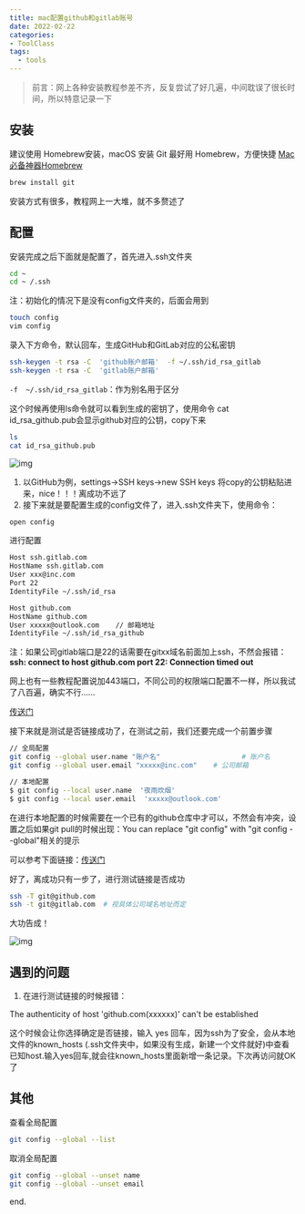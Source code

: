 ```yaml
---
title: mac配置github和gitlab账号
date: 2022-02-22
categories:
- ToolClass
tags:
  - tools
---
```


>  前言：网上各种安装教程参差不齐，反复尝试了好几遍，中间耽误了很长时间，所以特意记录一下

## 安装

建议使用 Homebrew安装，macOS 安装 Git 最好用 Homebrew，方便快捷  [Mac必备神器Homebrew](https://zhuanlan.zhihu.com/p/59805070)

```javascript
brew install git
```

安装方式有很多，教程网上一大堆，就不多赘述了

## 配置

安装完成之后下面就是配置了，首先进入.ssh文件夹

```bash
cd ~
cd ~ /.ssh
```

注：初始化的情况下是没有config文件夹的，后面会用到

```bash
touch config
vim config
```

录入下方命令，默认回车，生成GitHub和GitLab对应的公私密钥

```bash
ssh-keygen -t rsa -C  'github账户邮箱'  -f ~/.ssh/id_rsa_gitlab
ssh-keygen -t rsa -C  'gitlab账户邮箱'
```

`-f  ~/.ssh/id_rsa_gitlab`：作为别名用于区分

这个时候再使用ls命令就可以看到生成的密钥了，使用命令 cat  id_rsa_github.pub会显示github对应的公钥，copy下来

```bash
ls
cat id_rsa_github.pub
```

![img](https://vuepres-images.oss-cn-shanghai.aliyuncs.com/vue-blog/deploy_git1.png)

1. 以GitHub为例，settings->SSH keys->new SSH keys 将copy的公钥粘贴进来，nice！！！离成功不远了
2. 接下来就是要配置生成的config文件了，进入.ssh文件夹下，使用命令：

```bash
open config
```

进行配置

```bash
Host ssh.gitlab.com
HostName ssh.gitlab.com
User xxx@inc.com
Port 22
IdentityFile ~/.ssh/id_rsa

Host github.com  
HostName github.com
User xxxxx@outlook.com    // 邮箱地址 
IdentityFile ~/.ssh/id_rsa_github
```

注：如果公司gitlab端口是22的话需要在gitxx域名前面加上ssh，不然会报错：**ssh: connect to host github.com port 22: Connection timed out**

网上也有一些教程配置说加443端口，不同公司的权限端口配置不一样，所以我试了八百遍，确实不行......

[传送门](https://gist.github.com/Tamal/1cc77f88ef3e900aeae65f0e5e504794)

接下来就是测试是否链接成功了，在测试之前，我们还要完成一个前置步骤

```bash
// 全局配置
git config --global user.name "账户名"                    # 账户名
git config --global user.email "xxxxx@inc.com"    # 公司邮箱

// 本地配置
$ git config --local user.name  '夜雨炊烟'   
$ git config --local user.email  'xxxxx@outlook.com' 
```

在进行本地配置的时候需要在一个已有的github仓库中才可以，不然会有冲突，设置之后如果git pull的时候出现：You can replace "git config" with "git config --global"相关的提示

可以参考下面链接：[传送门](https://blog.csdn.net/BIG_PEI/article/details/122329816)

好了，离成功只有一步了，进行测试链接是否成功

```bash
ssh -T git@github.com
ssh -t git@gitlab.com  # 视具体公司域名地址而定
```

大功告成！

![img](https://vuepres-images.oss-cn-shanghai.aliyuncs.com/vue-blog/deploy_git2.png)

## 遇到的问题

1. 在进行测试链接的时候报错：

The authenticity of host 'github.com(xxxxxx)' can't be established

这个时候会让你选择确定是否链接，输入 yes 回车，因为ssh为了安全，会从本地文件的known_hosts (.ssh文件夹中，如果没有生成，新建一个文件就好)中查看已知host.输入yes回车,就会往known_hosts里面新增一条记录。下次再访问就OK了

## 其他

查看全局配置

```bash
git config --global --list
```

取消全局配置

```bash
git config --global --unset name
git config --global --unset email
```



end.
